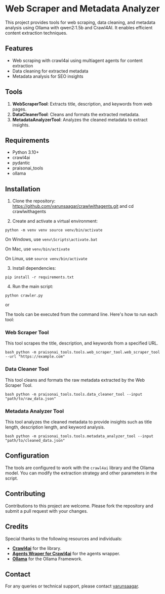 # Web Scraper and Metadata Analyzer

This project provides tools for web scraping, data cleaning, and metadata analysis using Ollama with qwen2:1.5b and Crawl4AI. It enables efficient content extraction techniques.

## Features

- Web scraping with crawl4ai using multiagent agents for content extraction
- Data cleaning for extracted metadata
- Metadata analysis for SEO insights

## Tools

1. **WebScraperTool**: Extracts title, description, and keywords from web pages.
2. **DataCleanerTool**: Cleans and formats the extracted metadata.
3. **MetadataAnalyzerTool**: Analyzes the cleaned metadata to extract insights.

## Requirements

- Python 3.10+
- crawl4ai
- pydantic
- praisonai_tools
- ollama 

## Installation

1. Clone the repository: https://github.com/varunsaagar/crawlwithagents.git and cd crawlwithagents


2. Create and activate a virtual environment:

```python -m venv venv source venv/bin/activate```

On Windows, use ```venv\Scripts\activate.bat```

On Mac, use ```venv/bin/activate```

On Linux, use ```source venv/bin/activate```

3. Install dependencies:

```pip install -r requirements.txt```

4. Run the main script:

```python crawler.py```
 
or

The tools can be executed from the command line. Here's how to run each tool:

### Web Scraper Tool

This tool scrapes the title, description, and keywords from a specified URL.

```bash python -m praisonai_tools.tools.web_scraper_tool.web_scraper_tool --url "https://example.com"```


### Data Cleaner Tool

This tool cleans and formats the raw metadata extracted by the Web Scraper Tool.

```bash python -m praisonai_tools.tools.data_cleaner_tool --input "path/to/raw_data.json"```


### Metadata Analyzer Tool

This tool analyzes the cleaned metadata to provide insights such as title length, description length, and keyword analysis.

```bash python -m praisonai_tools.tools.metadata_analyzer_tool --input "path/to/cleaned_data.json"```


## Configuration

The tools are configured to work with the `crawl4ai` library and the Ollama model. You can modify the extraction strategy and other parameters in the script.

## Contributing

Contributions to this project are welcome. Please fork the repository and submit a pull request with your changes.

## Credits
Special thanks to the following resources and individuals:
- **[Crawl4ai](https://github.com/unclecode/crawl4ai)** for the library.
- **[Agents Wraper for Crawl4ai](https://github.com/MervinPraison/PraisonAI)** for the agents wrapper.
- **[Ollama](https://github.com/ollama/ollama)** for the Ollama Framework.

## Contact

For any queries or technical support, please contact [varunsaagar](mailto:varunsaagar.s@gmail.com).




